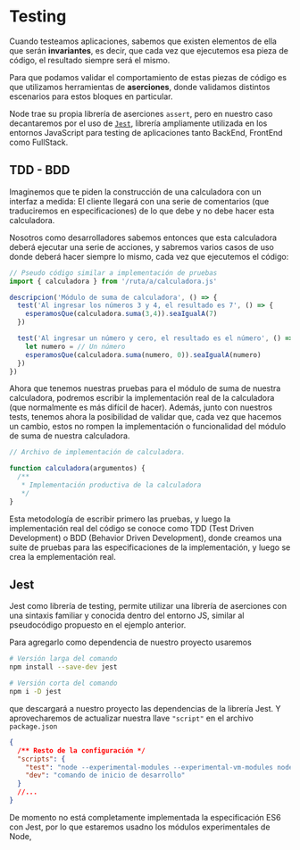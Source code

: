 # Testing

Cuando testeamos aplicaciones, sabemos que existen elementos de ella que serán **invariantes**, es decir, que cada vez que ejecutemos esa pieza de código, el resultado siempre será el mismo.

Para que podamos validar el comportamiento de estas piezas de código es que utilizamos herramientas de **aserciones**, donde validamos distintos escenarios para estos bloques en particular.

Node trae su propia librería de aserciones `assert`, pero en nuestro caso decantaremos por el uso de [`Jest`][jest], librería ampliamente utilizada en los entornos JavaScript para testing de aplicaciones tanto BackEnd, FrontEnd como FullStack.

## TDD - BDD

Imaginemos que te piden la construcción de una calculadora con un interfaz a medida: El cliente llegará con una serie de comentarios (que traduciremos en especificaciones) de lo que debe y no debe hacer esta calculadora.

Nosotros como desarrolladores sabemos entonces que esta calculadora deberá ejecutar una serie de acciones, y sabremos varios casos de uso donde deberá hacer siempre lo mismo, cada vez que ejecutemos el código:

```javascript
// Pseudo código similar a implementación de pruebas
import { calculadora } from '/ruta/a/calculadora.js'

descripcion('Módulo de suma de calculadora', () => {
  test('Al ingresar los números 3 y 4, el resultado es 7', () => {
    esperamosQue(calculadora.suma(3,4)).seaIgualA(7)
  })

  test('Al ingresar un número y cero, el resultado es el número', () => {
    let numero = // Un número
    esperamosQue(calculadora.suma(numero, 0)).seaIgualA(numero)
  })
})
```

Ahora que tenemos nuestras pruebas para el módulo de suma de nuestra calculadora, podremos escribir la implementación real de la calculadora (que normalmente es más difícil de hacer).
Además, junto con nuestros tests, tenemos ahora la posibilidad de validar que, cada vez que hacemos un cambio, estos no rompen la implementación o funcionalidad del módulo de suma de nuestra calculadora.

```javascript
// Archivo de implementación de calculadora.

function calculadora(argumentos) {
  /**
   * Implementación productiva de la calculadora
   */
}

```

Esta metodología de escribir primero las pruebas, y luego la implementación real del código se conoce como TDD (Test Driven Development) o BDD (Behavior Driven Development), donde creamos una suite de pruebas para las especificaciones de la implementación, y luego se crea la emplementación real.

## Jest

Jest como librería de testing, permite utilizar una librería de aserciones con una sintaxis familiar y conocida dentro del entorno JS, similar al pseudocódigo propuesto en el ejemplo anterior.

Para agregarlo como dependencia de nuestro proyecto usaremos

```bash
# Versión larga del comando
npm install --save-dev jest

# Versión corta del comando
npm i -D jest
```

que descargará a nuestro proyecto las dependencias de la librería Jest. Y aprovecharemos de actualizar nuestra llave `"script"` en el archivo `package.json` 

```json
{
  /** Resto de la configuración */
  "scripts": {
    "test": "node --experimental-modules --experimental-vm-modules node_modules/jest/bin/jest.js", // más posibles opciones del runner
    "dev": "comando de inicio de desarrollo"
  }
  //...
}
```

De momento no está completamente implementada la especificación ES6 con Jest, por lo que estaremos usadno los módulos experimentales de Node,



<!-- Enlaces externos -->

[jest]: https://jestjs.io/docs/getting-started
